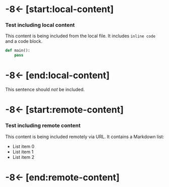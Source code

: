 # -8<- [start:local-content]

### Test including local content

This content is being included from the local file. It
includes `inline code` and a code block.

```python
def main():
    pass
```
# -8<- [end:local-content]

This sentence should *not* be included.

# -8<- [start:remote-content]

### Test including remote content

This content is being included remotely via URL. It
contains a Markdown list:

* List item 0
* List item 1
* List item 2

# -8<- [end:remote-content]
